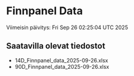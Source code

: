 # Finnpanel Data

Viimeisin päivitys: Fri Sep 26 02:25:04 UTC 2025

## Saatavilla olevat tiedostot
- 14D_Finnpanel_data_2025-09-26.xlsx
- 90D_Finnpanel_data_2025-09-26.xlsx
